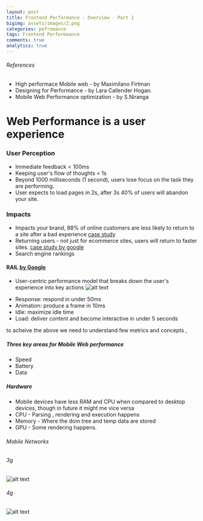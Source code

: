 ```yaml
---
layout: post
title: Frontend Performance - Overview - Part 1
bigimg: assets/images/2.png
categories: pefromance
tags: Frontend Performaance
comments: true
analytics: true
---
```


###### References
- High performace Mobile web - by Maximilano Firtman
- Designing for Performance - by Lara Callender Hogan.
- Mobile Web Performance optimization - by S.Niranga

# Web Performance is a user experience


### User Perception

- Immediate feedback < 100ms
- Keeping user's flow of thoughts < 1s
- Beyond 1000 milliseconds (1 second), users lose focus on the task they are performing.
- User expects to load pages in 2s, after 3s 40% of users will abandon your site.

### Impacts
- Impacts your brand, 88% of online customers are less likely to return to a site after a bad experience
[case study](www.mcrinc.com/Documents/Newsletters/201110_why_web_performance_matters.pdf)
- Returning users - not just for ecommerce sites, users will return to faster sites. 
[case study by google](https://research.googleblog.com/2009/06/speed-maters.html)
- Search engine rankings


#### RAIL [by Google](https://developers.google.com/web/fundamentals/performance/rail)

- User-centric performance model that breaks down the user's experience into key actions
![alt text][RAIL]

[RAIL]:../../assets/images/perf-frontend/rail.png

- Response: respond in under 50ms
- Animation: produce a frame in 10ms
- Idle: maximize idle time
- Load: deliver content and become interactive in under 5 seconds

to acheive the above we need to understand few metrics and concepts ,

##### Three key areas for Mobile Web performance
- Speed
- Battery
- Data

##### Hardware
- Mobile devices have less RAM and CPU when compared to desktop devices, though in future it might me vice versa
- CPU - Parsing , rendering and execution happens
- Memory - Where the dom tree and temp data are stored
- GPU - Some rendering happens. 

###### Mobile Networks
###### 3g
![alt text][3g]

[3g]:../../assets/images/perf-frontend/3g.png

###### 4g
![alt text][4g]

[4g]:../../assets/images/perf-frontend/4g.png
